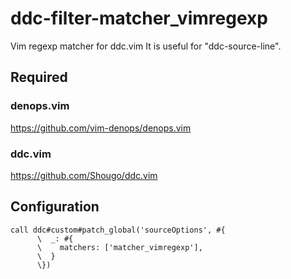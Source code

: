 # ddc-filter-matcher_vimregexp

Vim regexp matcher for ddc.vim
It is useful for "ddc-source-line".

## Required

### denops.vim

<https://github.com/vim-denops/denops.vim>

### ddc.vim

<https://github.com/Shougo/ddc.vim>

## Configuration

```vim
call ddc#custom#patch_global('sourceOptions', #{
      \  _: #{
      \    matchers: ['matcher_vimregexp'],
      \  }
      \})
```
